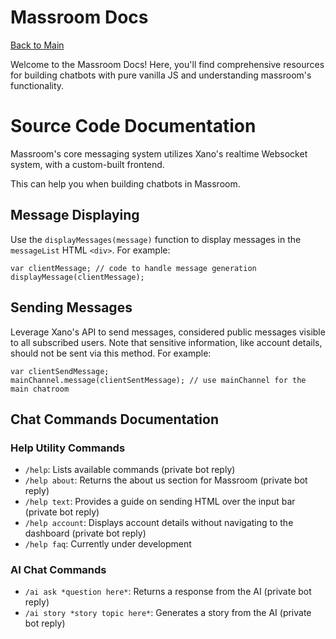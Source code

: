 <h1 class="title">Massroom Docs</h1>

<a class="button" href="/">Back to Main</a>

Welcome to the Massroom Docs! Here, you'll find comprehensive resources for building chatbots with pure vanilla JS and understanding massroom's functionality.

# Source Code Documentation

Massroom's core messaging system utilizes Xano's realtime Websocket system, with a custom-built frontend.

This can help you when building chatbots in Massroom.

## Message Displaying

Use the `displayMessages(message)` function to display messages in the `messageList` HTML `<div>`. For example:
```
var clientMessage; // code to handle message generation
displayMessage(clientMessage);
```

## Sending Messages

Leverage Xano's API to send messages, considered public messages visible to all subscribed users. Note that sensitive information, like account details, should not be sent via this method. For example:
```
var clientSendMessage;
mainChannel.message(clientSentMessage); // use mainChannel for the main chatroom
```

## Chat Commands Documentation

### Help Utility Commands

- `/help`: Lists available commands (private bot reply)
- `/help about`: Returns the about us section for Massroom (private bot reply)
- `/help text`: Provides a guide on sending HTML over the input bar (private bot reply)
- `/help account`: Displays account details without navigating to the dashboard (private bot reply)
- `/help faq`: Currently under development

### AI Chat Commands

- `/ai ask *question here*`: Returns a response from the AI (private bot reply)
- `/ai story *story topic here*`: Generates a story from the AI (private bot reply)

